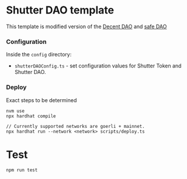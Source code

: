 # Shutter DAO template

This template is modified version of the [Decent DAO](https://github.com/decent-dao/dcnt) and
[safe DAO](https://github.com/safe-global/safe-token)

### Configuration
Inside the `config` directory:
- `shutterDAOConfig.ts` - set configuration values for Shutter Token and Shutter DAO.

### Deploy
Exact steps to be determined

```
nvm use
npx hardhat compile

// Currently supported networks are goerli + mainnet.
npx hardhat run --network <network> scripts/deploy.ts
```

# Test
```
npm run test
```
